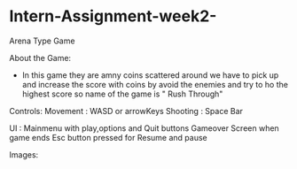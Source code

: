 # Intern-Assignment-week2-
Arena Type Game

About the Game:
* In this game they are amny coins scattered around we have to pick up and increase the score with coins by avoid the enemies and try to ho the highest score so name of the game is " Rush Through"

Controls:
Movement : WASD or arrowKeys
Shooting : Space Bar

UI :
Mainmenu with play,options and Quit buttons 
Gameover Screen when game ends 
Esc button pressed for Resume and pause 

Images:


